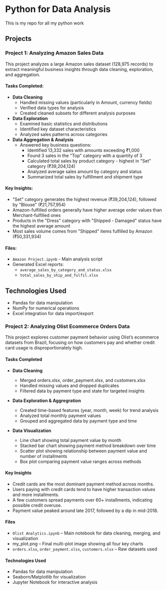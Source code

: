 # Python for Data Analysis

This is my repo for all my python work

## Projects

### Project 1: Analyzing Amazon Sales Data

This project analyzes a large Amazon sales dataset (128,975 records) to extract meaningful business insights through data cleaning, exploration, and aggregation.

#### Tasks Completed:
* **Data Cleaning**
  * Handled missing values (particularly in Amount, currency fields)
  * Verified data types for analysis
  * Created cleaned subsets for different analysis purposes
* **Data Exploration**
  * Examined basic statistics and distributions
  * Identified key dataset characteristics
  * Analyzed sales patterns across categories
* **Data Aggregation & Analysis**
  * Answered key business questions:
    * Identified 13,332 sales with amounts exceeding ₹1,000
    * Found 3 sales in the "Top" category with a quantity of 3
    * Calculated total sales by product category - highest in "Set" category (₹39,204,124)
    * Analyzed average sales amount by category and status
    * Summarized total sales by fulfillment and shipment type

#### Key Insights:
* "Set" category generates the highest revenue (₹39,204,124), followed by "Blouse" (₹21,757,954)
* Amazon-fulfilled orders generally have higher average order values than Merchant-fulfilled ones
* Products in the "Dress" category with "Shipped - Damaged" status have the highest average amount
* Most sales volume comes from "Shipped" items fulfilled by Amazon (₹50,331,934)

#### Files:
* `Amazon Project.ipynb` - Main analysis script
* Generated Excel reports:
  * `average_sales_by_category_and_status.xlsx`
  * `total_sales_by_ship_and_fulfil.xlsx`

## Technologies Used
* Pandas for data manipulation
* NumPy for numerical operations
* Excel integration for data import/export

### Project 2: Analyzing Olist Ecommerce Orders Data

This project explores customer payment behavior using Olist’s ecommerce datasets from Brazil, focusing on how customers pay and whether credit card usage is disproportionately high.

#### Tasks Completed
* **Data Cleaning**
  * Merged orders.xlsx, order_payment.xlsx, and customers.xlsx
  * Handled missing values and dropped duplicates
  * Filtered data by payment type and state for targeted insights

* **Data Exploration & Aggregration**
  * Created time-based features (year, month, week) for trend analysis
  * Analyzed total monthly payment values
  * Grouped and aggregated data by payment type and time

 * **Data Visualization**
   * Line chart showing total payment value by month
   * Stacked bar chart showing payment method breakdown over time
   * Scatter plot showing relationship between payment value and number of installments
   * Box plot comparing payment value ranges across methods
   
#### Key Insights
 * Credit cards are the most dominant payment method across months.
 * Users paying with credit cards tend to have higher transaction values and more installments.
 * A few customers spread payments over 60+ installments, indicating possible credit overuse.
 * Payment value peaked around late 2017, followed by a dip in mid-2018.

#### Files
 * `Olist Analytics.ipynb` – Main notebook for data cleaning, merging, and visualization
 * my_plot.png – Final multi-plot image showing all four key charts
 * `orders.xlsx`,  `order_payment.xlsx`, `customers.xlsx` – Raw datasets used

#### Technologies Used
 * Pandas for data manipulation
 * Seaborn/Matplotlib for visualization
 * Jupyter Notebook for interactive analysis





